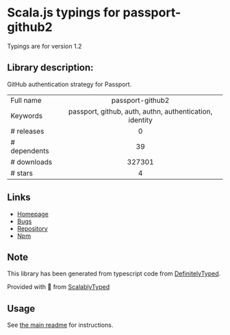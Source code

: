 
# Scala.js typings for passport-github2

Typings are for version 1.2

## Library description:
GitHub authentication strategy for Passport.

|                    |                 |
| ------------------ | :-------------: |
| Full name          | passport-github2 |
| Keywords           | passport, github, auth, authn, authentication, identity |
| # releases         | 0 |
| # dependents       | 39 |
| # downloads        | 327301 |
| # stars            | 4 |

## Links
- [Homepage](https://github.com/cfsghost/passport-github#readme)
- [Bugs](http://github.com/cfsghost/passport-github/issues)
- [Repository](https://github.com/cfsghost/passport-github)
- [Npm](https://www.npmjs.com/package/passport-github2)
    


## Note
This library has been generated from typescript code from [DefinitelyTyped](https://definitelytyped.org).

Provided with :purple_heart: from [ScalablyTyped](https://github.com/oyvindberg/ScalablyTyped)

## Usage
See [the main readme](../../readme.md) for instructions.


